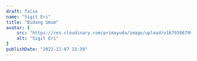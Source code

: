 ```yaml
---
draft: false
name: "Sigit Eri"
title: "Bidang Umum"
avatar: {
    src: "https://res.cloudinary.com/primayuda/image/upload/v1679386799/APDI/Sigit_Eri_tjqnpp.jpg",
    alt: "Sigit Eri"
}
publishDate: "2022-11-07 15:39"
---
```

